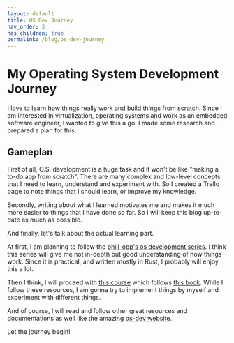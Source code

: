 ```yaml
---
layout: default
title: OS Dev Journey
nav_order: 3
has_children: true
permalink: /blog/os-dev-journey
---
```


# My Operating System Development Journey

I love to learn how things really work and build things from scratch. Since I am interested in virtualization, operating systems and work as an embedded software engineer, I wanted to give this a go. I made some research and prepared a plan for this.

## Gameplan

First of all, O.S. development is a huge task and it won't be like "making a to-do app from scratch". There are many complex and low-level concepts that I need to learn, understand and experiment with. So I created a Trello page to note things that I should learn, or improve my knowledge. 

Secondly, writing about what I learned motivates me and makes it much more easier to things that I have done so far. So I will keep this blog up-to-date as much as possible.

And finally, let's talk about the actual learning part.

At first, I am planning to follow the [phill-opp's os development series](https://os.phil-opp.com). I think this series will give me not in-depth but good understanding of how things work. Since it is practical, and written mostly in Rust, I probably will enjoy this a lot.

Then I think, I will proceed with [this course](https://www.educative.io/courses/operating-systems-virtualization-concurrency-persistence) which follows [this book](https://pages.cs.wisc.edu/~remzi/OSTEP/#book-chapters). While I follow these resources, I am gonna try to implement things by myself and experiment with different things.

And of course, I will read and follow other great resources and documentations as well like the amazing [os-dev website](https://wiki.osdev.org).

Let the journey begin!
